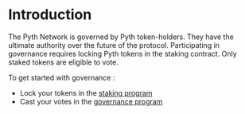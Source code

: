 # Introduction

The Pyth Network is governed by Pyth token-holders. They have the ultimate authority over the future of the protocol.
Participating in governance requires locking Pyth tokens in the staking contract. Only staked tokens are eligible to vote.

To get started with governance :
- Lock your tokens in the [staking program](token-holders/the-staking-program.md) 
- Cast your votes in the [governance program](token-holders/the-governance-program.md) 

